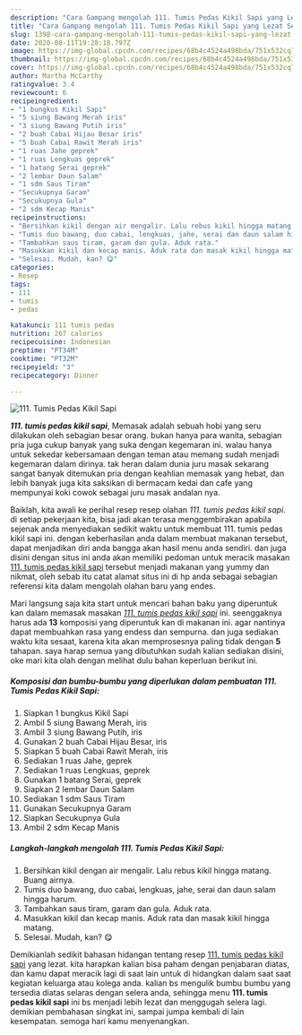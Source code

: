 ```yaml
---
description: "Cara Gampang mengolah 111. Tumis Pedas Kikil Sapi yang Lezat Sekali"
title: "Cara Gampang mengolah 111. Tumis Pedas Kikil Sapi yang Lezat Sekali"
slug: 1398-cara-gampang-mengolah-111-tumis-pedas-kikil-sapi-yang-lezat-sekali
date: 2020-08-11T19:28:18.797Z
image: https://img-global.cpcdn.com/recipes/68b4c4524a498bda/751x532cq70/111-tumis-pedas-kikil-sapi-foto-resep-utama.jpg
thumbnail: https://img-global.cpcdn.com/recipes/68b4c4524a498bda/751x532cq70/111-tumis-pedas-kikil-sapi-foto-resep-utama.jpg
cover: https://img-global.cpcdn.com/recipes/68b4c4524a498bda/751x532cq70/111-tumis-pedas-kikil-sapi-foto-resep-utama.jpg
author: Martha McCarthy
ratingvalue: 3.4
reviewcount: 6
recipeingredient:
- "1 bungkus Kikil Sapi"
- "5 siung Bawang Merah iris"
- "3 siung Bawang Putih iris"
- "2 buah Cabai Hijau Besar iris"
- "5 buah Cabai Rawit Merah iris"
- "1 ruas Jahe geprek"
- "1 ruas Lengkuas geprek"
- "1 batang Serai geprek"
- "2 lembar Daun Salam"
- "1 sdm Saus Tiram"
- "Secukupnya Garam"
- "Secukupnya Gula"
- "2 sdm Kecap Manis"
recipeinstructions:
- "Bersihkan kikil dengan air mengalir. Lalu rebus kikil hingga matang. Buang airnya."
- "Tumis duo bawang, duo cabai, lengkuas, jahe, serai dan daun salam hingga harum."
- "Tambahkan saus tiram, garam dan gula. Aduk rata."
- "Masukkan kikil dan kecap manis. Aduk rata dan masak kikil hingga matang."
- "Selesai. Mudah, kan? 😋"
categories:
- Resep
tags:
- 111
- tumis
- pedas

katakunci: 111 tumis pedas 
nutrition: 267 calories
recipecuisine: Indonesian
preptime: "PT34M"
cooktime: "PT32M"
recipeyield: "3"
recipecategory: Dinner

---
```



![111. Tumis Pedas Kikil Sapi](https://img-global.cpcdn.com/recipes/68b4c4524a498bda/751x532cq70/111-tumis-pedas-kikil-sapi-foto-resep-utama.jpg)

<b><i>111. tumis pedas kikil sapi</i></b>, Memasak adalah sebuah hobi yang seru dilakukan oleh sebagian besar orang. bukan hanya para wanita, sebagian pria juga cukup banyak yang suka dengan kegemaran ini. walau hanya untuk sekedar kebersamaan dengan teman atau memang sudah menjadi kegemaran dalam dirinya. tak heran dalam dunia juru masak sekarang sangat banyak ditemukan pria dengan keahlian memasak yang hebat, dan lebih banyak juga kita saksikan di bermacam kedai dan cafe yang mempunyai koki cowok sebagai juru masak andalan nya.



Baiklah, kita awali ke perihal resep resep olahan <i>111. tumis pedas kikil sapi</i>. di setiap pekerjaan kita, bisa jadi akan terasa menggembirakan apabila sejenak anda menyediakan sedikit waktu untuk membuat 111. tumis pedas kikil sapi ini. dengan keberhasilan anda dalam membuat makanan tersebut, dapat menjadikan diri anda bangga akan hasil menu anda sendiri. dan juga disini dengan situs ini anda akan memiliki pedoman untuk meracik masakan <u>111. tumis pedas kikil sapi</u> tersebut menjadi makanan yang yummy dan nikmat, oleh sebab itu catat alamat situs ini di hp anda sebagai sebagian referensi kita dalam mengolah olahan baru yang endes.


Mari langsung saja kita start untuk mencari bahan baku yang diperuntuk kan dalam memasak masakan <u><i>111. tumis pedas kikil sapi</i></u> ini. seenggaknya harus ada <b>13</b> komposisi yang diperuntuk kan di makanan ini. agar nantinya dapat membuahkan rasa yang endess dan sempurna. dan juga sediakan waktu kita sesaat, karena kita akan memprosesnya paling tidak dengan <b>5</b> tahapan. saya harap semua yang dibutuhkan sudah kalian sediakan disini, oke mari kita olah dengan melihat dulu bahan keperluan berikut ini.

<!--inarticleads1-->

##### Komposisi dan bumbu-bumbu yang diperlukan dalam pembuatan 111. Tumis Pedas Kikil Sapi:

1. Siapkan 1 bungkus Kikil Sapi
1. Ambil 5 siung Bawang Merah, iris
1. Ambil 3 siung Bawang Putih, iris
1. Gunakan 2 buah Cabai Hijau Besar, iris
1. Siapkan 5 buah Cabai Rawit Merah, iris
1. Sediakan 1 ruas Jahe, geprek
1. Sediakan 1 ruas Lengkuas, geprek
1. Gunakan 1 batang Serai, geprek
1. Siapkan 2 lembar Daun Salam
1. Sediakan 1 sdm Saus Tiram
1. Gunakan Secukupnya Garam
1. Siapkan Secukupnya Gula
1. Ambil 2 sdm Kecap Manis




<!--inarticleads2-->

##### Langkah-langkah mengolah 111. Tumis Pedas Kikil Sapi:

1. Bersihkan kikil dengan air mengalir. Lalu rebus kikil hingga matang. Buang airnya.
1. Tumis duo bawang, duo cabai, lengkuas, jahe, serai dan daun salam hingga harum.
1. Tambahkan saus tiram, garam dan gula. Aduk rata.
1. Masukkan kikil dan kecap manis. Aduk rata dan masak kikil hingga matang.
1. Selesai. Mudah, kan? 😋




Demikianlah sedikit bahasan hidangan tentang resep <u>111. tumis pedas kikil sapi</u> yang lezat. kita harapkan kalian bisa paham dengan penjabaran diatas, dan kamu dapat meracik lagi di saat lain untuk di hidangkan dalam saat saat kegiatan keluarga atau kolega anda. kalian bs mengulik bumbu bumbu yang tersedia diatas selaras dengan selera anda, sehingga menu <b>111. tumis pedas kikil sapi</b> ini bs menjadi lebih lezat dan menggugah selera lagi. demikian pembahasan singkat ini, sampai jumpa kembali di lain kesempatan. semoga hari kamu menyenangkan.
